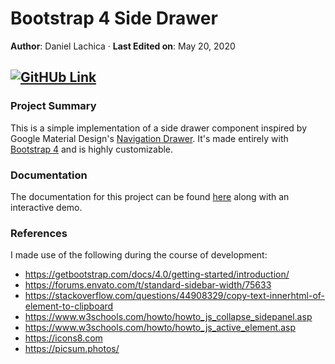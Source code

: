 # Bootstrap 4 Side Drawer

**Author**: Daniel Lachica &middot;
**Last Edited on**: May 20, 2020

[![GitHUb Link](https://travis-ci.org/joemccann/dillinger.svg?branch=master)](https://github.com/danielflachica/Bootstrap-4-Side-Drawer)
---
### Project Summary
This is a simple implementation of a side drawer component inspired by Google Material Design's [Navigation Drawer](https://material.io/components/navigation-drawer/). It's made entirely with [Bootstrap 4](https://getbootstrap.com/docs/4.0/getting-started/introduction/) and is highly customizable. 

### Documentation
The documentation for this project can be found [here](https://danielflachica.github.io/Bootstrap-4-Side-Drawer/) along with an interactive demo.

### References
I made use of the following during the course of development:
- https://getbootstrap.com/docs/4.0/getting-started/introduction/
- https://forums.envato.com/t/standard-sidebar-width/75633
- https://stackoverflow.com/questions/44908329/copy-text-innerhtml-of-element-to-clipboard
- https://www.w3schools.com/howto/howto_js_collapse_sidepanel.asp
- https://www.w3schools.com/howto/howto_js_active_element.asp
- https://icons8.com
- https://picsum.photos/
